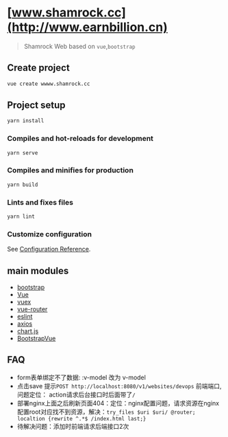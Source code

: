 # [www.shamrock.cc](http://www.earnbillion.cn)

> Shamrock Web based on `vue`,`bootstrap`

## Create project
```bash
vue create wwww.shamrock.cc
```
## Project setup
```bash
yarn install
```

### Compiles and hot-reloads for development
```bash
yarn serve
```

### Compiles and minifies for production
```bash
yarn build
```

### Lints and fixes files
```bash
yarn lint
```

### Customize configuration
See [Configuration Reference](https://cli.vuejs.org/config/).

## main modules

- [bootstrap][bootstrap]
- [Vue][vue]
- [vuex][vuex]
- [vue-router][vue-router]
- [eslint][eslint]
- [axios][axios]
- [chart.js][chart.js]
- [BootstrapVue][BootstrapVue]

[bootstrap]: https://getbootstrap.com/docs/4.4/getting-started/introduction/
[vue]: https://vuejs.org/
[vue-router]: https://router.vuejs.org/
[vuex]: https://vuex.vuejs.org/zh/
[eslint]: https://eslint.org/
[axios]: https://github.com/axios/axios
[chart.js]: https://www.chartjs.org/
[BootstrapVue]: https://bootstrap-vue.js.org/docs/components/

## FAQ

- form表单绑定不了数据: :v-model 改为 v-model
- 点击save 提示`POST http://localhost:8080/v1/websites/devops` 前端端口, 问题定位： action请求后台接口时后面带了`/`
- 部署nginx上面之后刷新页面404：定位：nginx配置问题，请求资源在nginx配置root对应找不到资源，解决：`try_files $uri $uri/ @router; localtion {rewrite ^.*$ /index.html last;}` 
- 待解决问题：添加时前端请求后端接口2次
